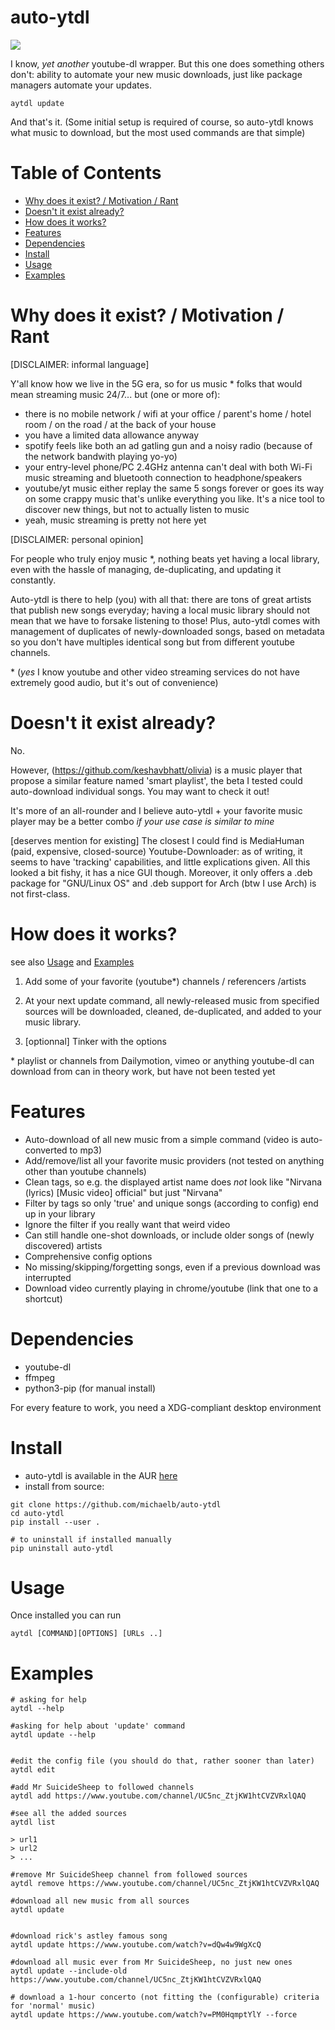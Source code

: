 # auto-ytdl

![](https://img.shields.io/badge/Release-v1.0.3-green.svg)

I know, _yet another_ youtube-dl wrapper. But this one does something others don't: ability to automate your new music downloads, just like package managers automate your updates.

```
aytdl update
```

And that's it.
(Some initial setup is required of course, so auto-ytdl knows what music to download, but the most used commands are that simple)

# Table of Contents

- [Why does it exist? / Motivation / Rant](#why-does-it-exist--motivation--rant)
- [Doesn't it exist already?](#doesnt-it-exist-already)
- [How does it works?](#how-does-it-works)
- [Features](#features)
- [Dependencies](#dependencies)
- [Install](#install)
- [Usage](#usage)
- [Examples](#examples)

# Why does it exist? / Motivation / Rant

[DISCLAIMER: informal language]

Y'all know how we live in the 5G era, so for us music \* folks that would mean streaming music 24/7... but (one or more of):

- there is no mobile network / wifi at your office / parent's home / hotel room / on the road / at the back of your house
- you have a limited data allowance anyway
- spotify feels like both an ad gatling gun and a noisy radio (because of the network bandwith playing yo-yo)
- your entry-level phone/PC 2.4GHz antenna can't deal with both Wi-Fi music streaming and bluetooth connection to headphone/speakers
- youtube/yt music either replay the same 5 songs forever or goes its way on some crappy music that's unlike everything you like. It's a nice tool to discover new things, but not to actually listen to music
- yeah, music streaming is pretty not here yet

[DISCLAIMER: personal opinion]

For people who truly enjoy music \*, nothing beats yet having a local library, even with the hassle of managing, de-duplicating, and updating it constantly.

Auto-ytdl is there to help (you) with all that: there are tons of great artists that publish new songs everyday; having a local music library should not mean that we have to forsake listening to those!
Plus, auto-ytdl comes with management of duplicates of newly-downloaded songs, based on metadata so you don't have multiples identical song but from different youtube channels.

\*  (*yes* I know youtube and other video streaming services do not have extremely good audio, but it's out of convenience)
# Doesn't it exist already?

No.

However, (https://github.com/keshavbhatt/olivia) is a music player that propose a similar feature named 'smart playlist', the beta I tested could auto-download individual songs. You may want to check it out!

 It's more of an all-rounder and I believe auto-ytdl + your favorite music player may be a better combo *if your use case is similar to mine* 



[deserves mention for existing]
The closest I could find is MediaHuman (paid, expensive, closed-source) Youtube-Downloader: as of writing, it seems to have 'tracking' capabilities, and little explications given.
All this looked a bit fishy, it has a nice GUI though.
Moreover, it only offers a .deb package for "GNU/Linux OS" and .deb support for Arch (btw I use Arch) is not first-class.

# How does it works?

see also [Usage](#usage) and [Examples](#examples)

1. Add some of your favorite (youtube\*) channels / referencers /artists

2. At your next update command, all newly-released music from specified sources will be downloaded, cleaned, de-duplicated, and added to your music library.

3. [optionnal] Tinker with the options

\* playlist or channels from Dailymotion, vimeo or anything youtube-dl can download from can in theory work, but have not been tested yet

# Features

- Auto-download of all new music from a simple command (video is auto-converted to mp3)
- Add/remove/list all your favorite music providers (not tested on anything other than youtube channels)
- Clean tags, so e.g. the displayed artist name does _not_ look like "Nirvana (lyrics) [Music video] official" but just "Nirvana"
- Filter by tags so only 'true' and unique songs (according to config) end up in your library
- Ignore the filter if you really want that weird video
- Can still handle one-shot downloads, or include older songs of (newly discovered) artists
- Comprehensive config options
- No missing/skipping/forgetting songs, even if a previous download was interrupted
- Download video currently playing in chrome/youtube (link that one to a shortcut)

# Dependencies

- youtube-dl
- ffmpeg
- python3-pip (for manual install)

For every feature to work, you need a XDG-compliant desktop environment

# Install

- auto-ytdl is available in the AUR
  [here](https://aur.archlinux.org/packages/auto-ytdl-git/)
- install from source:

```
git clone https://github.com/michaelb/auto-ytdl
cd auto-ytdl
pip install --user .

# to uninstall if installed manually
pip uninstall auto-ytdl
```

# Usage

Once installed you can run

```
aytdl [COMMAND][OPTIONS] [URLs ..]
```

# Examples

```
# asking for help
aytdl --help

#asking for help about 'update' command
aytdl update --help


#edit the config file (you should do that, rather sooner than later)
aytdl edit

#add Mr SuicideSheep to followed channels
aytdl add https://www.youtube.com/channel/UC5nc_ZtjKW1htCVZVRxlQAQ

#see all the added sources
aytdl list

> url1
> url2
> ...

#remove Mr SuicideSheep channel from followed sources
aytdl remove https://www.youtube.com/channel/UC5nc_ZtjKW1htCVZVRxlQAQ

#download all new music from all sources
aytdl update


#download rick's astley famous song
aytdl update https://www.youtube.com/watch?v=dQw4w9WgXcQ

#download all music ever from Mr SuicideSheep, no just new ones
aytdl update --include-old https://www.youtube.com/channel/UC5nc_ZtjKW1htCVZVRxlQAQ

# download a 1-hour concerto (not fitting the (configurable) criteria for 'normal' music)
aytdl update https://www.youtube.com/watch?v=PM0HqmptYlY --force

```
